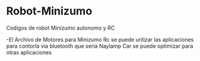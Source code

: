 # Robot-Minizumo
Codigos de robot Minizumo autonomo y RC

-El Archivo de Motores para Minizumo Rc se puede urilizar las aplicaciones para contorla via bluetooth que seria Naylamp Car se puede optimizar para otras aplicaciones
